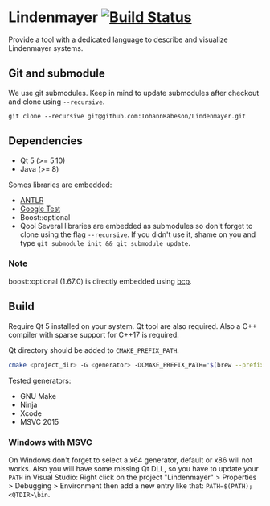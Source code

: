 # Lindenmayer [![Build Status](https://travis-ci.com/IohannRabeson/Lindenmayer.svg?token=oSgYDG8ZHmxB1gxGNZxP&branch=master)](https://travis-ci.com/IohannRabeson/Lindenmayer)

Provide a tool with a dedicated language to describe and visualize Lindenmayer systems.

## Git and submodule
We use git submodules. Keep in mind to update submodules after
checkout and clone using `--recursive`.

```
git clone --recursive git@github.com:IohannRabeson/Lindenmayer.git
```

## Dependencies
 - Qt 5 (>= 5.10)
 - Java (>= 8)

Somes libraries are embedded:
 - [ANTLR](https://github.com/IohannRabeson/antlr4)
 - [Google Test](https://github.com/google/googletest)
 - Boost::optional
 - Qool
Several libraries are embedded as submodules so don't forget to clone using the flag `--recursive`.
If you didn't use it, shame on you and type `git submodule init && git submodule update`.

### Note
boost::optional (1.67.0) is directly embedded using [bcp](https://github.com/boostorg/bcp).

## Build

Require Qt 5 installed on your system.
Qt tool are also required.
Also a C++ compiler with sparse support for C++17 is required.

Qt directory should be added to `CMAKE_PREFIX_PATH`.

```bash
cmake <project_dir> -G <generator> -DCMAKE_PREFIX_PATH="$(brew --prefix qt)"
```

Tested generators:
 - GNU Make
 - Ninja
 - Xcode
 - MSVC 2015
 
### Windows with MSVC
On Windows don't forget to select a x64 generator, default or x86 will not works.
Also you will have some missing Qt DLL, so you have to update your `PATH` in Visual Studio:
Right click on the project "Lindenmayer" > Properties > Debugging > Environment then add a new entry like that:
`PATH=$(PATH);<QTDIR>\bin`.


